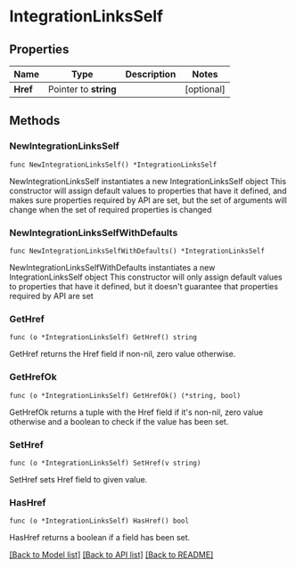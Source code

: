 # IntegrationLinksSelf

## Properties

Name | Type | Description | Notes
------------ | ------------- | ------------- | -------------
**Href** | Pointer to **string** |  | [optional] 

## Methods

### NewIntegrationLinksSelf

`func NewIntegrationLinksSelf() *IntegrationLinksSelf`

NewIntegrationLinksSelf instantiates a new IntegrationLinksSelf object
This constructor will assign default values to properties that have it defined,
and makes sure properties required by API are set, but the set of arguments
will change when the set of required properties is changed

### NewIntegrationLinksSelfWithDefaults

`func NewIntegrationLinksSelfWithDefaults() *IntegrationLinksSelf`

NewIntegrationLinksSelfWithDefaults instantiates a new IntegrationLinksSelf object
This constructor will only assign default values to properties that have it defined,
but it doesn't guarantee that properties required by API are set

### GetHref

`func (o *IntegrationLinksSelf) GetHref() string`

GetHref returns the Href field if non-nil, zero value otherwise.

### GetHrefOk

`func (o *IntegrationLinksSelf) GetHrefOk() (*string, bool)`

GetHrefOk returns a tuple with the Href field if it's non-nil, zero value otherwise
and a boolean to check if the value has been set.

### SetHref

`func (o *IntegrationLinksSelf) SetHref(v string)`

SetHref sets Href field to given value.

### HasHref

`func (o *IntegrationLinksSelf) HasHref() bool`

HasHref returns a boolean if a field has been set.


[[Back to Model list]](../README.md#documentation-for-models) [[Back to API list]](../README.md#documentation-for-api-endpoints) [[Back to README]](../README.md)


